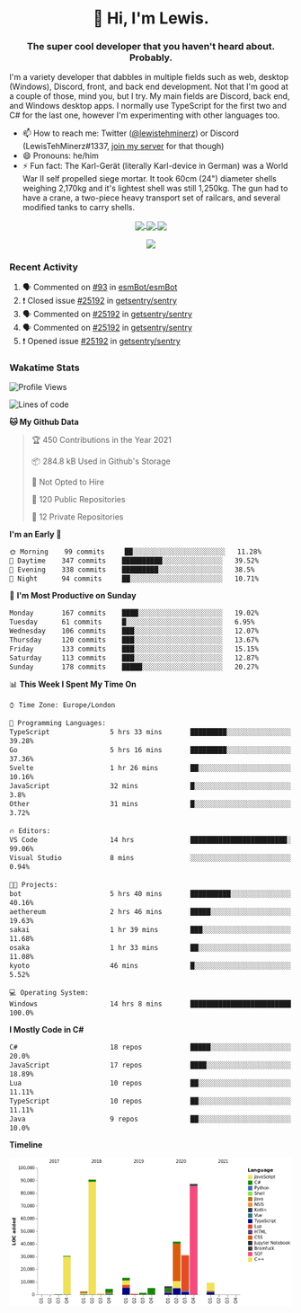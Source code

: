 <h1 align="center">👋 Hi, I'm Lewis.</h1>
<h3 align="center">The super cool developer that you haven't heard about. Probably.</h3>

I'm a variety developer that dabbles in multiple fields such as web, desktop (Windows), Discord, front, and back end development. Not that I'm good at a couple of those, mind you, but I try. My main fields are Discord, back end, and Windows desktop apps. I normally use TypeScript for the first two and C# for the last one, however I'm experimenting with other languages too.

- 📫 How to reach me: Twitter ([@lewistehminerz](https://twitter.com/lewistehminerz)) or Discord (LewisTehMinerz#1337, [join my server](https://discord.gg/XnUh7JB) for that though)
- 😄 Pronouns: he/him
- ⚡ Fun fact: The Karl-Gerät (literally Karl-device in German) was a World War II self propelled siege mortar. It took 60cm (24") diameter shells weighing 2,170kg and it's lightest shell was still 1,250kg. The gun had to have a crane, a two-piece heavy transport set of railcars, and several modified tanks to carry shells.

<p align="center">
  <a href="https://github.com/anuraghazra/github-readme-stats">
    <img align="center" src="https://github-readme-stats.vercel.app/api?username=LewisTehMinerz&count_private=true&show_icons=true&theme=gruvbox">
  </a>
  <a href="https://github.com/anuraghazra/github-readme-stats">
    <img align="center" src="https://github-readme-stats.vercel.app/api/top-langs?username=LewisTehMinerz&layout=compact&theme=gruvbox">
  </a>
  <a href="https://github.com/anuraghazra/github-readme-stats">
    <img align="center" src="https://github-readme-stats.vercel.app/api/wakatime?username=LewisTehMinerz&layout=compact&theme=gruvbox">
  </a>
</p>

<p align="center">
  <a href="https://github.com/ryo-ma/github-profile-trophy">
    <img align="center" src="https://github-profile-trophy.vercel.app/?username=ryo-ma&theme=gruvbox">
  </a>
</p>

### Recent Activity
<!--START_SECTION:activity-->
1. 🗣 Commented on [#93](https://github.com/esmBot/esmBot/issues/93) in [esmBot/esmBot](https://github.com/esmBot/esmBot)
2. ❗️ Closed issue [#25192](https://github.com/getsentry/sentry/issues/25192) in [getsentry/sentry](https://github.com/getsentry/sentry)
3. 🗣 Commented on [#25192](https://github.com/getsentry/sentry/issues/25192) in [getsentry/sentry](https://github.com/getsentry/sentry)
4. 🗣 Commented on [#25192](https://github.com/getsentry/sentry/issues/25192) in [getsentry/sentry](https://github.com/getsentry/sentry)
5. ❗️ Opened issue [#25192](https://github.com/getsentry/sentry/issues/25192) in [getsentry/sentry](https://github.com/getsentry/sentry)
<!--END_SECTION:activity-->

### Wakatime Stats
<!--START_SECTION:waka-->
![Profile Views](http://img.shields.io/badge/Profile%20Views-1-blue)

![Lines of code](https://img.shields.io/badge/From%20Hello%20World%20I%27ve%20Written-327037%20lines%20of%20code-blue)

**🐱 My Github Data** 

> 🏆 450 Contributions in the Year 2021
 > 
> 📦 284.8 kB Used in Github's Storage 
 > 
> 🚫 Not Opted to Hire
 > 
> 📜 120 Public Repositories 
 > 
> 🔑 12 Private Repositories  
 > 
**I'm an Early 🐤** 

```text
🌞 Morning    99 commits     ██░░░░░░░░░░░░░░░░░░░░░░░   11.28% 
🌆 Daytime    347 commits    ██████████░░░░░░░░░░░░░░░   39.52% 
🌃 Evening    338 commits    █████████░░░░░░░░░░░░░░░░   38.5% 
🌙 Night      94 commits     ██░░░░░░░░░░░░░░░░░░░░░░░   10.71%

```
📅 **I'm Most Productive on Sunday** 

```text
Monday       167 commits    ████░░░░░░░░░░░░░░░░░░░░░   19.02% 
Tuesday      61 commits     █░░░░░░░░░░░░░░░░░░░░░░░░   6.95% 
Wednesday    106 commits    ███░░░░░░░░░░░░░░░░░░░░░░   12.07% 
Thursday     120 commits    ███░░░░░░░░░░░░░░░░░░░░░░   13.67% 
Friday       133 commits    ███░░░░░░░░░░░░░░░░░░░░░░   15.15% 
Saturday     113 commits    ███░░░░░░░░░░░░░░░░░░░░░░   12.87% 
Sunday       178 commits    █████░░░░░░░░░░░░░░░░░░░░   20.27%

```


📊 **This Week I Spent My Time On** 

```text
⌚︎ Time Zone: Europe/London

💬 Programming Languages: 
TypeScript               5 hrs 33 mins       █████████░░░░░░░░░░░░░░░░   39.28% 
Go                       5 hrs 16 mins       █████████░░░░░░░░░░░░░░░░   37.36% 
Svelte                   1 hr 26 mins        ██░░░░░░░░░░░░░░░░░░░░░░░   10.16% 
JavaScript               32 mins             █░░░░░░░░░░░░░░░░░░░░░░░░   3.8% 
Other                    31 mins             █░░░░░░░░░░░░░░░░░░░░░░░░   3.72%

🔥 Editors: 
VS Code                  14 hrs              ████████████████████████░   99.06% 
Visual Studio            8 mins              ░░░░░░░░░░░░░░░░░░░░░░░░░   0.94%

🐱‍💻 Projects: 
bot                      5 hrs 40 mins       ██████████░░░░░░░░░░░░░░░   40.16% 
aethereum                2 hrs 46 mins       █████░░░░░░░░░░░░░░░░░░░░   19.63% 
sakai                    1 hr 39 mins        ███░░░░░░░░░░░░░░░░░░░░░░   11.68% 
osaka                    1 hr 33 mins        ██░░░░░░░░░░░░░░░░░░░░░░░   11.08% 
kyoto                    46 mins             █░░░░░░░░░░░░░░░░░░░░░░░░   5.52%

💻 Operating System: 
Windows                  14 hrs 8 mins       █████████████████████████   100.0%

```

**I Mostly Code in C#** 

```text
C#                       18 repos            █████░░░░░░░░░░░░░░░░░░░░   20.0% 
JavaScript               17 repos            ████░░░░░░░░░░░░░░░░░░░░░   18.89% 
Lua                      10 repos            ██░░░░░░░░░░░░░░░░░░░░░░░   11.11% 
TypeScript               10 repos            ██░░░░░░░░░░░░░░░░░░░░░░░   11.11% 
Java                     9 repos             ██░░░░░░░░░░░░░░░░░░░░░░░   10.0%

```


**Timeline**

![Chart not found](https://raw.githubusercontent.com/LewisTehMinerz/LewisTehMinerz/master/charts/bar_graph.png) 


<!--END_SECTION:waka-->
